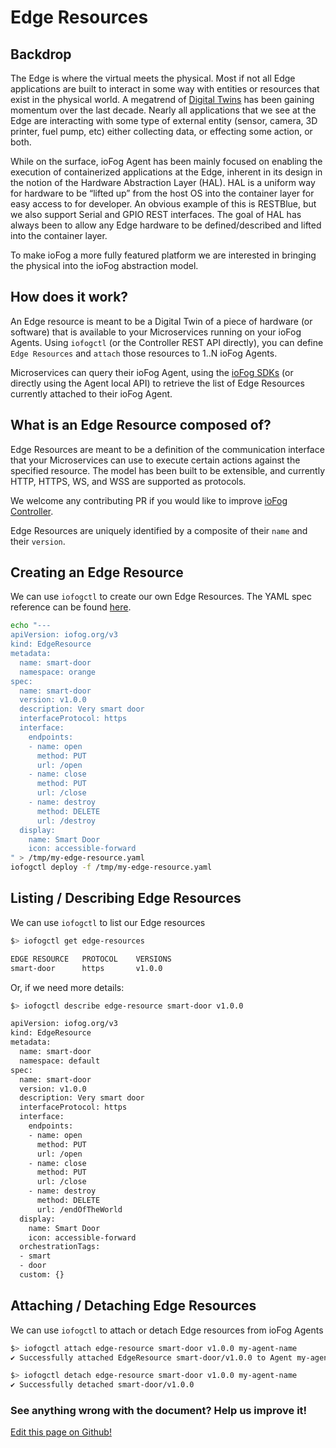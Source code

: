 # Edge Resources

## Backdrop

The Edge is where the virtual meets the physical. Most if not all Edge applications are built to interact in some way
with entities or resources that exist in the physical world. A megatrend of
[Digital Twins](https://digitaltransformationtrends.com/2019/09/15/what-are-digital-twins/) has been gaining momentum
over the last decade. Nearly all applications that we see at the Edge are interacting with some type of external entity
(sensor, camera, 3D printer, fuel pump, etc) either collecting data, or effecting some action, or both.

While on the surface, ioFog Agent has been mainly focused on enabling the execution of containerized applications at
the Edge, inherent in its design in the notion of the Hardware Abstraction Layer (HAL). HAL is a uniform way for
hardware to be “lifted up” from the host OS into the container layer for easy access to for developer. An obvious
example of this is RESTBlue, but we also support Serial and GPIO REST interfaces. The goal of HAL has always been to
allow any Edge hardware to be defined/described and lifted into the container layer.

To make ioFog a more fully featured platform we are interested in bringing the physical into the ioFog abstraction model.

## How does it work?

An Edge resource is meant to be a Digital Twin of a piece of hardware (or software) that is available to your
Microservices running on your ioFog Agents. Using `iofogctl` (or the Controller REST API directly), you can define
`Edge Resources` and `attach` those resources
to 1..N ioFog Agents.

Microservices can query their ioFog Agent, using the [ioFog SDKs](../developing-microservices/sdk.html)
(or directly using the Agent local API) to retrieve the list of Edge Resources currently attached to their ioFog Agent.

## What is an Edge Resource composed of?

Edge Resources are meant to be a definition of the communication interface that your Microservices can use to execute
certain actions against the specified resource. The model has been built to be extensible, and currently HTTP, HTTPS,
WS, and WSS are supported as protocols.

We welcome any contributing PR if you would like to improve [ioFog Controller](https://github.com/eclipse-iofog/Controller).

Edge Resources are uniquely identified by a composite of their `name` and their `version`.

## Creating an Edge Resource

We can use `iofogctl` to create our own Edge Resources. The YAML spec reference can be found
[here](../reference-iofogctl/reference-edge-resources.html).

```bash
echo "---
apiVersion: iofog.org/v3
kind: EdgeResource
metadata:
  name: smart-door
  namespace: orange
spec:
  name: smart-door
  version: v1.0.0
  description: Very smart door
  interfaceProtocol: https
  interface:
    endpoints:
    - name: open
      method: PUT
      url: /open
    - name: close
      method: PUT
      url: /close
    - name: destroy
      method: DELETE
      url: /destroy
  display:
    name: Smart Door
    icon: accessible-forward
" > /tmp/my-edge-resource.yaml
iofogctl deploy -f /tmp/my-edge-resource.yaml
```

## Listing / Describing Edge Resources

We can use `iofogctl` to list our Edge resources

```bash
$> iofogctl get edge-resources

EDGE RESOURCE   PROTOCOL    VERSIONS
smart-door      https       v1.0.0
```

Or, if we need more details:

```bash
$> iofogctl describe edge-resource smart-door v1.0.0

apiVersion: iofog.org/v3
kind: EdgeResource
metadata:
  name: smart-door
  namespace: default
spec:
  name: smart-door
  version: v1.0.0
  description: Very smart door
  interfaceProtocol: https
  interface:
    endpoints:
    - name: open
      method: PUT
      url: /open
    - name: close
      method: PUT
      url: /close
    - name: destroy
      method: DELETE
      url: /endOfTheWorld
  display:
    name: Smart Door
    icon: accessible-forward
  orchestrationTags:
  - smart
  - door
  custom: {}
```

## Attaching / Detaching Edge Resources

We can use `iofogctl` to attach or detach Edge resources from ioFog Agents

```bash
$> iofogctl attach edge-resource smart-door v1.0.0 my-agent-name
✔ Successfully attached EdgeResource smart-door/v1.0.0 to Agent my-agent-name
```

```bash
$> iofogctl detach edge-resource smart-door v1.0.0 my-agent-name
✔ Successfully detached smart-door/v1.0.0
```

<aside class="notifications contribute">
  <h3><img src="/images/icos/ico-github.svg" alt="">See anything wrong with the document? Help us improve it!</h3>
  <a href="https://github.com/eclipse-iofog/iofog.org/edit/develop/content/docs/3.0/agent-management/edge-resources.md"
    target="_blank">
    <p>Edit this page on Github!</p>
  </a>
</aside>
